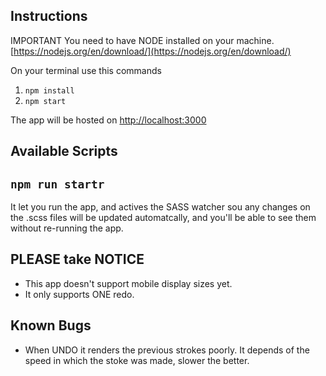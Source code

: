 
## Instructions

IMPORTANT
You need to have NODE installed on your machine. [https://nodejs.org/en/download/](https://nodejs.org/en/download/)

On your terminal use this commands

1. `npm install`
2. `npm start`

The app will be hosted on [http://localhost:3000](http://localhost:3000) 

## Available Scripts

## `npm run startr`

It let you run the app, and actives the SASS watcher sou any changes on the .scss files will be updated automatcally, and you'll be able to see them without re-running the app.

## PLEASE take NOTICE

- This app doesn't support mobile display sizes yet.
- It only supports ONE redo.

## Known Bugs

- When UNDO it renders the previous strokes poorly. It depends of the speed in which the stoke was made, slower the better.